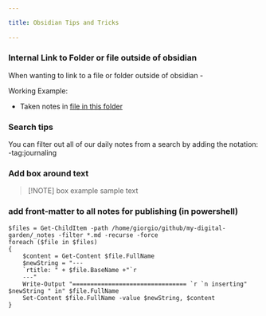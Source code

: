 ```yaml
---
title: Obsidian Tips and Tricks 
---
```

### Internal Link to Folder or file outside of obsidian
When wanting to link to a file or folder outside of obsidian - 

Working Example:
- Taken notes in [file in this folder](<file:///C:\Users\giorgio\Box\GEDB Master Folder\Projects\P - ESG Holdings\ESG - Prospectus Checks>)

### Search tips
You can filter out all of our daily notes from a search by adding the notation:
-tag:journaling

### Add box around text

> [!NOTE] box example
> sample text



### add front-matter to all notes for publishing (in powershell)
```
$files = Get-ChildItem -path /home/giorgio/github/my-digital-garden/_notes -filter *.md -recurse -force
foreach ($file in $files)
{
   	$content = Get-Content $file.FullName
	$newString = "---
	`rtitle: " + $file.BaseName +"`r 
	---"
	Write-Output "================================ `r `n inserting" $newString " in" $file.FullName
	Set-Content $file.FullName -value $newString, $content
}

```
